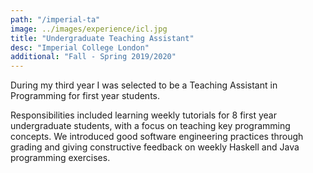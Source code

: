 ```yaml
---
path: "/imperial-ta"
image: ../images/experience/icl.jpg
title: "Undergraduate Teaching Assistant"
desc: "Imperial College London"
additional: "Fall - Spring 2019/2020"
---
```


During my third year I was selected to be a Teaching Assistant in Programming for first year students. 

Responsibilities included learning weekly tutorials for 8 first year undergraduate students, with a focus on teaching key programming concepts. We introduced good software engineering practices through grading and giving constructive feedback on weekly Haskell and Java programming exercises.



